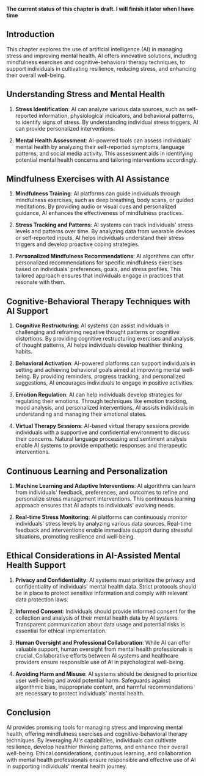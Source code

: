 **The current status of this chapter is draft. I will finish it later when I have time**

Introduction
------------

This chapter explores the use of artificial intelligence (AI) in managing stress and improving mental health. AI offers innovative solutions, including mindfulness exercises and cognitive-behavioral therapy techniques, to support individuals in cultivating resilience, reducing stress, and enhancing their overall well-being.

Understanding Stress and Mental Health
--------------------------------------

1. **Stress Identification**: AI can analyze various data sources, such as self-reported information, physiological indicators, and behavioral patterns, to identify signs of stress. By understanding individual stress triggers, AI can provide personalized interventions.

2. **Mental Health Assessment**: AI-powered tools can assess individuals' mental health by analyzing their self-reported symptoms, language patterns, and social media activity. This assessment aids in identifying potential mental health concerns and tailoring interventions accordingly.

Mindfulness Exercises with AI Assistance
----------------------------------------

1. **Mindfulness Training**: AI platforms can guide individuals through mindfulness exercises, such as deep breathing, body scans, or guided meditations. By providing audio or visual cues and personalized guidance, AI enhances the effectiveness of mindfulness practices.

2. **Stress Tracking and Patterns**: AI systems can track individuals' stress levels and patterns over time. By analyzing data from wearable devices or self-reported inputs, AI helps individuals understand their stress triggers and develop proactive coping strategies.

3. **Personalized Mindfulness Recommendations**: AI algorithms can offer personalized recommendations for specific mindfulness exercises based on individuals' preferences, goals, and stress profiles. This tailored approach ensures that individuals engage in practices that resonate with them.

Cognitive-Behavioral Therapy Techniques with AI Support
-------------------------------------------------------

1. **Cognitive Restructuring**: AI systems can assist individuals in challenging and reframing negative thought patterns or cognitive distortions. By providing cognitive restructuring exercises and analysis of thought patterns, AI helps individuals develop healthier thinking habits.

2. **Behavioral Activation**: AI-powered platforms can support individuals in setting and achieving behavioral goals aimed at improving mental well-being. By providing reminders, progress tracking, and personalized suggestions, AI encourages individuals to engage in positive activities.

3. **Emotion Regulation**: AI can help individuals develop strategies for regulating their emotions. Through techniques like emotion tracking, mood analysis, and personalized interventions, AI assists individuals in understanding and managing their emotional states.

4. **Virtual Therapy Sessions**: AI-based virtual therapy sessions provide individuals with a supportive and confidential environment to discuss their concerns. Natural language processing and sentiment analysis enable AI systems to provide empathetic responses and therapeutic interventions.

Continuous Learning and Personalization
---------------------------------------

1. **Machine Learning and Adaptive Interventions**: AI algorithms can learn from individuals' feedback, preferences, and outcomes to refine and personalize stress management interventions. This continuous learning approach ensures that AI adapts to individuals' evolving needs.

2. **Real-time Stress Monitoring**: AI platforms can continuously monitor individuals' stress levels by analyzing various data sources. Real-time feedback and interventions enable immediate support during stressful situations, promoting resilience and well-being.

Ethical Considerations in AI-Assisted Mental Health Support
-----------------------------------------------------------

1. **Privacy and Confidentiality**: AI systems must prioritize the privacy and confidentiality of individuals' mental health data. Strict protocols should be in place to protect sensitive information and comply with relevant data protection laws.

2. **Informed Consent**: Individuals should provide informed consent for the collection and analysis of their mental health data by AI systems. Transparent communication about data usage and potential risks is essential for ethical implementation.

3. **Human Oversight and Professional Collaboration**: While AI can offer valuable support, human oversight from mental health professionals is crucial. Collaborative efforts between AI systems and healthcare providers ensure responsible use of AI in psychological well-being.

4. **Avoiding Harm and Misuse**: AI systems should be designed to prioritize user well-being and avoid potential harm. Safeguards against algorithmic bias, inappropriate content, and harmful recommendations are necessary to protect individuals' mental health.

Conclusion
----------

AI provides promising tools for managing stress and improving mental health, offering mindfulness exercises and cognitive-behavioral therapy techniques. By leveraging AI's capabilities, individuals can cultivate resilience, develop healthier thinking patterns, and enhance their overall well-being. Ethical considerations, continuous learning, and collaboration with mental health professionals ensure responsible and effective use of AI in supporting individuals' mental health journey.
